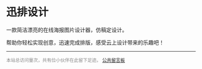 # 迅排设计

一款简洁漂亮的在线海报图片设计器，仿稿定设计。

帮助你轻松实现创意，迅速完成排版，感受云上设计带来的乐趣吧！

-----

<div style="font-size:12px;color:#888888"><span id="busuanzi_container_site_pv">本站总访问量<span id="busuanzi_value_site_pv"></span>次</span>，<span id="busuanzi_container_site_pv">共有<span id="busuanzi_value_site_uv"></span>位小伙伴在此留下足迹。</span> <a href="https://support.qq.com/product/496599">公共留言板</a></div>
